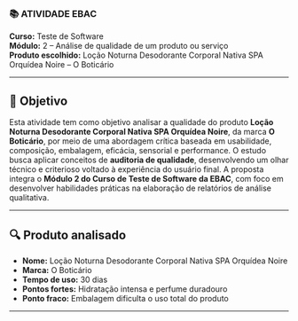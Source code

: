 ### 📚 ATIVIDADE EBAC  
**Curso:** Teste de Software  
**Módulo:** 2 – Análise de qualidade de um produto ou serviço  
**Produto escolhido:** Loção Noturna Desodorante Corporal Nativa SPA Orquídea Noire – O Boticário

---

## 🎯 Objetivo

Esta atividade tem como objetivo analisar a qualidade do produto **Loção Noturna Desodorante Corporal Nativa SPA Orquídea Noire**, da marca **O Boticário**, por meio de uma abordagem crítica baseada em usabilidade, composição, embalagem, eficácia, sensorial e performance. O estudo busca aplicar conceitos de **auditoria de qualidade**, desenvolvendo um olhar técnico e criterioso voltado à experiência do usuário final. A proposta integra o **Módulo 2 do Curso de Teste de Software da EBAC**, com foco em desenvolver habilidades práticas na elaboração de relatórios de análise qualitativa.

---


## 🔍 Produto analisado

- **Nome:** Loção Noturna Desodorante Corporal Nativa SPA Orquídea Noire  
- **Marca:** O Boticário  
- **Tempo de uso:** 30 dias  
- **Pontos fortes:** Hidratação intensa e perfume duradouro  
- **Ponto fraco:** Embalagem dificulta o uso total do produto

---
